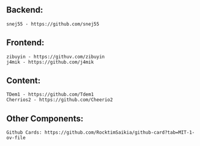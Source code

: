 ## Backend:
    snej55 - https://github.com/snej55

## Frontend:
    zibuyin - https://githuv.com/zibuyin
    j4mik - https://github.com/j4mik

## Content:
    TDem1 - https://github.com/Tdem1
    Cherrios2 - https://github.com/Cheerio2


## Other Components:
    Github Cards: https://github.com/RocktimSaikia/github-card?tab=MIT-1-ov-file